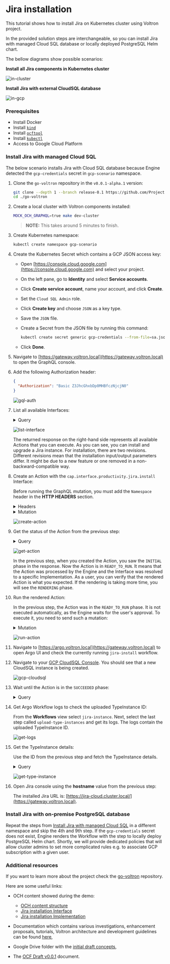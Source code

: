 # Jira installation

This tutorial shows how to install Jira on Kubernetes cluster using Voltron project. 

In the provided solution steps are interchangeable, so you can install Jira with managed Cloud SQL database or locally deployed PostgreSQL Helm chart.

The bellow diagrams show possible scenarios:

**Install all Jira components in Kubernetes cluster**

![in-cluster](./assets/install-in-cluster.svg)

**Install Jira with external CloudSQL database**

![in-gcp](./assets/install-gcp.svg)

###  Prerequisites

* Install Docker
* Install [`kind`](https://kind.sigs.k8s.io/docs/user/quick-start/#installation)
* Install [`ocftool`](https://github.com/Project-Voltron/go-voltron/releases/tag/v0.0.1-alpha.1)
* Install [`kubectl`](https://kubernetes.io/docs/tasks/tools/install-kubectl/)
* Access to Google Cloud Platform 
	
### Install Jira with managed Cloud SQL

The below scenario installs Jira with Cloud SQL database because Engine detected the `gcp-credentials` secret in `gcp-scenario` namespace. 

1. Clone the `go-voltron` repository in the `v0.0.1-alpha.1` version:

	```bash
	git clone --depth 1 --branch release-0.1 https://github.com/Project-Voltron/go-voltron.git
	cd ./go-voltron
	```

1. Create a local cluster with Voltron components installed:

	```bash
	MOCK_OCH_GRAPHQL=true make dev-cluster
	```

	> **NOTE:** This takes around 5 minutes to finish.

1. Create Kubernetes namespace:

	```bash
	kubectl create namespace gcp-scenario
	```

1. Create the Kubernetes Secret which contains a GCP JSON access key:
   
   	* Open [https://console.cloud.google.com](https://console.cloud.google.com) and select your project.
   
   	* On the left pane, go to **Identity** and select **Service accounts**.
   
   	* Click **Create service account**, name your account, and click **Create**.
   
   	* Set the `Cloud SQL Admin` role.
   
   	* Click **Create key** and choose `JSON` as a key type.
   
   	* Save the `JSON` file.
   
   	* Create a Secret from the JSON file by running this command:
   
   		```bash
   		kubectl create secret generic gcp-credentials --from-file=sa.json={FILENAME}  --namespace gcp-scenario
   		```
   
   	* Click **Done**.

1. Navigate to [https://gateway.voltron.local](https://gateway.voltron.local) to open the GraphQL console.
 
1. Add the following Authorization header:

	```json
	{
	  "Authorization": "Basic Z3JhcGhxbDp0MHBfczNjcjN0"
	}
	```

	![gql-auth](./assets/graphql-auth.png)

1. List all available Interfaces:

	<details><summary>Query</summary>

	```graphql
	query GetInterfaces {
	  interfaces {
	    revisions {
	      metadata {
	        path
	        displayName
	      }
	      revision
	    }
	  }
	}
	```

	</details>

	![list-interface](./assets/list-interface.png)

	The returned response on the right-hand side represents all available Actions that you can execute. As you can see, you can install and upgrade a Jira instance. For installation, there are two revisions. Different revisions mean that the installation input/output parameters differ. It might be due to a new feature or one removed in a non-backward-compatible way.

1. Create an Action with the `cap.interface.productivity.jira.install` Interface:

	Before running the GraphQL mutation, you must add the `Namespace` header in the **HTTP HEADERS** section.

    <details><summary>Headers</summary>
	
	```json
	{
	 "Authorization": "Basic Z3JhcGhxbDp0MHBfczNjcjN0",
	 "Namespace": "gcp-scenario"
	}
	```
    
    </details>

	<details><summary>Mutation</summary>

	```graphql
	mutation CreateAction {
	  createAction(in: { name: "jira-instance", action: "cap.interface.productivity.jira.install" }) {
	    name
	    createdAt
	    path
	    renderedAction
	    run
	    status {
	      condition
	      timestamp
	      message
	      runner {
	        status
	      }
	    }
	  }
	}
	```

	</details>

	![create-action](./assets/create-action.png)

1. Get the status of the Action from the previous step:

	<details><summary>Query</summary>

	```graphql
	query GetAction {
	  action(name: "jira-instance") {
	    name
	    createdAt
	    path
	    renderedAction
	    run
	    status {
	      condition
	      timestamp
	      message
	      runner {
	        status
	      }
	    }
	  }
	}
	```

	</details>

	![get-action](./assets/get-action.png)

	In the previous step, when you created the Action, you saw the `INITIAL` phase  in the response. Now the Action is in `READY_TO_RUN`. It means that the Action was processed by the Engine and the Interface was resolved to a specific Implementation. As a user, you can verify that the rendered Action is what you expected. If the rendering is taking more time, you will see the `RENDERING` phase.

1. Run the rendered Action:

	In the previous step, the Action was in the `READY_TO_RUN` phase. It is not executed automatically, as the Engine waits for the user's approval. To execute it, you need to send such a mutation:

	<details><summary>Mutation</summary>

	```graphql
	mutation RunAction {
	  runAction(name: "jira-instance") {
	    name
	    createdAt
	    path
	    run
	  }
	}
	```

	</details>

	![run-action](./assets/run-action.png)

1. Navigate to [https://argo.voltron.local](https://gateway.voltron.local) to open Argo UI and check the currently running `jira-install` workflow.

1. Navigate to your [GCP CloudSQL Console](https://console.cloud.google.com/sql/instances). You should see that a new CloudSQL instance is being created.
    
    ![gcp-cloudsql](./assets/gcp-cloudsql.png)
    
1.	Wait until the Action is in the `SUCCEEDED` phase:

	<details><summary>Query</summary>

	```graphql
	query GetAction {
	  action(name: "jira-instance") {
	    name
	    createdAt
	    path
	    renderedAction
	    run
	    status {
	      condition
	      timestamp
	      message
	      runner {
	        status
	      }
	    }
	  }
	}
	```

	</details>

1.	Get Argo Workflow logs to check the uploaded TypeInstance ID: 

    From the **Workflows** view select `jira-instance`. Next, select the last step called `upload-type-instances` and get its logs. The logs contain the uploaded TypeInstance ID.

	![get-logs](./assets/get-logs.png)

1.	Get the TypeInstance details: 

    Use the ID from the previous step and fetch the TypeInstance details.

	<details><summary>Query</summary>

	```graphql
    query GetTypeInstance {
      typeInstance(id: "13343627-ab4a-4fbf-a312-f96f11b07d0b") {
        spec {
          value
          typeRef {
            path
          }
        }
      }
    }
	```

	</details>

	![get-type-instance](./assets/get-type-instance.png)

1.	Open Jira console using the **hostname** value from the previous step:

	The installed Jira URL is: [https://jira-cloud.cluster.local/](https://gateway.voltron.local).

### Install Jira with on-premise PostgreSQL database

Repeat the steps from [Install Jira with managed Cloud SQL](#install-jira-with-managed-cloud-sql) in a different namespace and skip the 4th and 9th step. If the `gcp-credentials` secret does not exist, Engine renders the Workflow with the step to locally deploy PostgreSQL Helm chart. Shortly, we will provide dedicated policies that will allow cluster admins to set more complicated rules e.g. to associate GCP subscription with a given user.

###  Additional resources

If you want to learn more about the project check the [go-voltron](https://github.com/Project-Voltron/go-voltron) repository.

Here are some useful links:

- OCH content showed during the demo:
    * [OCH content structure](https://github.com/Project-Voltron/go-voltron/tree/master/och-content)
    * [Jira installation Interface](https://github.com/Project-Voltron/go-voltron/tree/master/och-content/interface/productivity/jira/install.yaml)
    * [Jira installation Implementation](https://github.com/Project-Voltron/go-voltron/tree/master/och-content/implementation/atlassian/jira/install.yaml)

- Documentation which contains various investigations, enhancement proposals, tutorials, Voltron architecture and development guidelines can be found [here](https://github.com/Project-Voltron/go-voltron/tree/master/docs),

- Google Drive folder with the [initial draft concepts](https://drive.google.com/drive/u/1/folders/1SBpIR0QUn9Rp68w6N3G-hqXdi1HfZQsn),

- The [OCF Draft v0.0.1](https://docs.google.com/document/d/1ud7xL3bXxEXtVPE8daA_DHYacKHMkn_jx6s7eaVT-NA/edit?usp=drive_web&ouid=115672498843496061020) document. 

